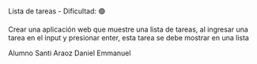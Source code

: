 Lista de tareas - Dificultad:  🟢

Crear una aplicación web que  muestre una lista de tareas, al ingresar una tarea en el input y presionar enter, esta tarea se debe mostrar en una lista


Alumno
Santi Araoz Daniel Emmanuel